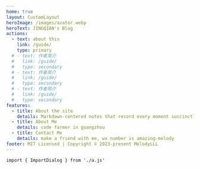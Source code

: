 ```yaml
---
home: true
layout: CustomLayout 
heroImage: /images/avator.webp
heroText: JINGQIAN's Blog
actions:
  - text: about this
    link: /guide/
    type: primary
  # - text: 作者简介
  #   link: /guide/
  #   type: secondary
  # - text: 作者简介
  #   link: /guide/
  #   type: secondary
  # - text: 作者简介
  #   link: /guide/
  #   type: secondary
features:
  - title: About the site
    details: Markdown-centered notes that record every moment succinctly and efficiently
  - title: About Me
    details: code farmer in guangzhou
  - title: Contact Me
    details: make a friend with me, wx number is amazing-melody
footer: MIT Licensed | Copyright © 2023-present MelodyLLL
---
```

```vue
import { ImportDialog } from './a.js'

```